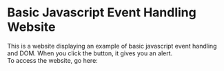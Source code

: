 # Basic Javascript Event Handling Website  
This is a website displaying an example of basic javascript event handling and DOM. When you click the button, it gives you an alert.  
To access the website, go here:  

